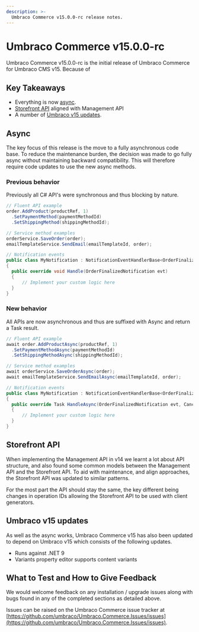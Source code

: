 ```yaml
---
description: >-
  Umbraco Commerce v15.0.0-rc release notes.
---
```


# Umbraco Commerce v15.0.0-rc

Umbraco Commerce v15.0.0-rc is the initial release of Umbraco Commerce for Umbraco CMS v15. Because of 

## Key Takeaways

* Everything is now [async](#async).
* [Storefront API](#storefront-api) aligned with Management API
* A number of [Umbraco v15 updates](#umbraco-v15-updates).

## Async

The key focus of this release is the move to a fully asynchronous code base. To reduce the maintenance burden, the decision was made to go fully async without maintaining backward compatibility. This will therefore require code updates to use the new async methods.

### Previous behavior
Previously all C# API's were synchronous and thus blocking by nature.

```csharp
// Fluent API example
order.AddProduct(productRef, 1)
  .SetPaymentMethod(paymentMethodId)
  .SetShippingMethod(shippingMethodId);

// Service method examples
orderService.SaveOrder(order);
emailTemplateService.SendEmail(emailTemplateId, order);

// Notification events
public class MyNotification : NotificationEventHandlerBase<OrderFinalizedNotification>
{
  public override void Handle(OrderFinalizedNotification evt)
  {
      // Implement your custom logic here
  }
}
```

### New behavior
All APIs are now asynchronous and thus are suffixed with Async and return a Task<T> result.

```csharp
// Fluent API example
await order.AddProductAsync(productRef, 1)
  .SetPaymentMethodAsync(paymentMethodId)
  .SetShippingMethodAsync(shippingMethodId);

// Service method examples
await orderService.SaveOrderAsync(order);
await emailTemplateService.SendEmailAsync(emailTemplateId, order);

// Notification events
public class MyNotification : NotificationEventHandlerBase<OrderFinalizedNotification>
{
  public override Task HandleAsync(OrderFinalizedNotification evt, CancelationToken cancelationToken)
  {
      // Implement your custom logic here
  }
}
```

## Storefront API

When implementing the Management API in v14 we learnt a lot about API structure, and also found some common models between the Management API and the Storefront API. To aid with maintenance, and align approaches, the Storefront API was updated to similar patterns.

For the most part the API should stay the same, the key different being changes in operation IDs allowing the Storefront API to be used with client generators.

## Umbraco v15 updates

As well as the async works, Umbraco Commerce v15 has also been updated to depend on Umbraco v15 which consists of the following updates.

* Runs against .NET 9
* Variants property editor supports content variants

## What to Test and How to Give Feedback

We would welcome feedback on any installation / upgrade issues along with bugs found in any of the completed sections as detailed above.

Issues can be raised on the Umbraco Commerce issue tracker at [https://github.com/umbraco/Umbraco.Commerce.Issues/issues](https://github.com/umbraco/Umbraco.Commerce.Issues/issues).
